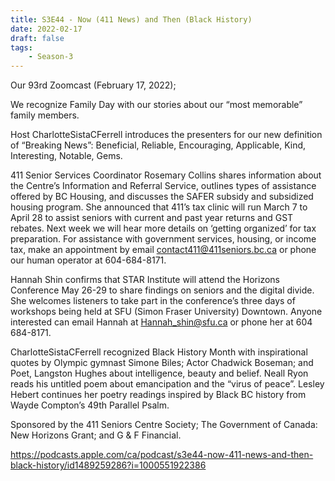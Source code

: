 ```yaml
---
title: S3E44 - Now (411 News) and Then (Black History)
date: 2022-02-17
draft: false
tags:
    - Season-3
---
```


Our 93rd Zoomcast (February 17, 2022);

We recognize Family Day with our stories about our “most memorable” family members.

Host CharlotteSistaCFerrell introduces the presenters for our new definition of “Breaking News”: Beneficial, Reliable, Encouraging, Applicable, Kind, Interesting, Notable, Gems.

411 Senior Services Coordinator Rosemary Collins shares information about the Centre’s Information and Referral Service, outlines types of assistance offered by BC Housing, and discusses the SAFER subsidy and subsidized housing program. She announced that 411’s tax clinic will run March 7 to April 28 to assist seniors with current and past year returns and GST rebates. Next week we will hear more details on ‘getting organized’ for tax preparation. For assistance with government services, housing, or income tax, make an appointment by email contact411@411seniors.bc.ca or phone our human operator at 604-684-8171.

Hannah Shin confirms that STAR Institute will attend the Horizons Conference May 26-29 to share findings on seniors and the digital divide. She welcomes listeners to take part in the conference’s three days of workshops being held at SFU (Simon Fraser University) Downtown. Anyone interested can email Hannah at Hannah_shin@sfu.ca or phone her at 604 684-8171.

CharlotteSistaCFerrell recognized Black History Month with inspirational quotes by Olympic gymnast Simone Biles; Actor Chadwick Boseman; and Poet, Langston Hughes about intelligence, beauty and belief. Neall Ryon reads his untitled poem about emancipation and the “virus of peace”. Lesley Hebert continues her poetry readings inspired by Black BC history from Wayde Compton’s 49th Parallel Psalm.

Sponsored by the 411 Seniors Centre Society; The Government of Canada: New Horizons Grant; and G & F Financial.

https://podcasts.apple.com/ca/podcast/s3e44-now-411-news-and-then-black-history/id1489259286?i=1000551922386